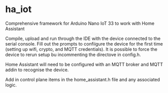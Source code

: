# ha_iot
 Comprehensive framework for Arduino Nano IoT 33 to work with Home Assistant

 Compile, upload and run through the IDE with the device connected to the serial console.  Fill out the prompts to confiigure the device for the first time (setting up wifi, crypto, and MQTT credentials).  It is possible to force the device to rerun setup bu incommenting the directove in config.h.

 Home Assistant will need to be configured with an MQTT broker and MQTT addin to recognise the device.

 Add in control plane items in the home_assistant.h file and any associated logic.
 

